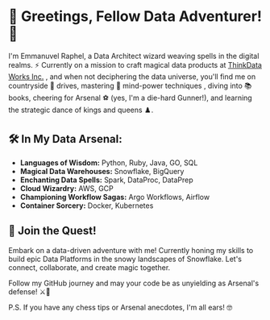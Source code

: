# 👋 Greetings, Fellow Data Adventurer! 🚀

I'm Emmanuvel Raphel, a Data Architect wizard weaving spells in the digital realms. 
⚡ Currently on a mission to craft magical data products at [ThinkData Works Inc.](https://www.thinkdataworks.com/) , and when not deciphering the data universe, you'll find me on countryside 🚗 drives, mastering 🧠 mind-power techniques , diving into 📚 books, cheering for Arsenal ⚽ (yes, I'm a die-hard Gunner!), and learning the strategic dance of kings and queens ♟️.

## 🛠️ In My Data Arsenal:

- **Languages of Wisdom:** Python, Ruby, Java, GO, SQL
- **Magical Data Warehouses:** Snowflake, BigQuery
- **Enchanting Data Spells:** Spark, DataProc, DataPrep
- **Cloud Wizardry:** AWS, GCP
- **Championing Workflow Sagas:** Argo Workflows, Airflow
- **Container Sorcery:** Docker, Kubernetes

## 🌟 Join the Quest!

Embark on a data-driven adventure with me! Currently honing my skills to build epic Data Platforms in the snowy landscapes of Snowflake. 
Let's connect, collaborate, and create magic together.


Follow my GitHub journey and may your code be as unyielding as Arsenal's defense! ⚔️🔴

P.S. If you have any chess tips or Arsenal anecdotes, I'm all ears! 🤓
